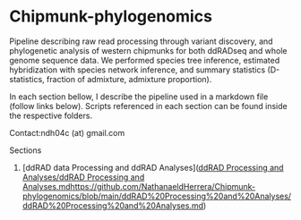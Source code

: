# Chipmunk-phylogenomics
Pipeline describing raw read processing through variant discovery, and phylogenetic analysis of western chipmunks for both ddRADseq and whole genome sequence data. We performed species tree inference, estimated hybridization with species network inference, and summary statistics (D-statistics, fraction of admixture, admixture proportion).

In each section bellow, I describe the pipeline used in a markdown file (follow links below). Scripts referenced in each section can be found inside the respective folders.

Contact:ndh04c (at) gmail.com

Sections

1. [ddRAD data Processing and ddRAD Analyses]([ddRAD Processing and Analyses/ddRAD Processing and Analyses.md](https://github.com/NathanaeldHerrera/Chipmunk-phylogenomics/blob/main/ddRAD%20Processing%20and%20Analyses/ddRAD%20Processing%20and%20Analyses.md)https://github.com/NathanaeldHerrera/Chipmunk-phylogenomics/blob/main/ddRAD%20Processing%20and%20Analyses/ddRAD%20Processing%20and%20Analyses.md)
